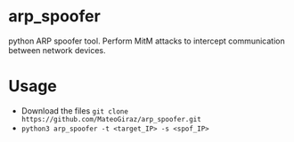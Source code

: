 # arp_spoofer
python ARP spoofer tool. Perform MitM attacks to intercept communication between network devices.
# Usage
- Download the files `git clone https://github.com/MateoGiraz/arp_spoofer.git`
- `python3 arp_spoofer -t <target_IP> -s <spof_IP>`
